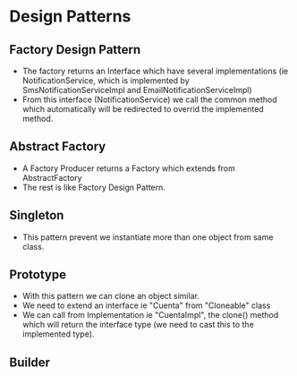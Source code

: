 # Design Patterns

## Factory Design Pattern
* The factory returns an Interface which have several implementations (ie NotificationService, which is implemented by SmsNotificationServiceImpl and EmailNotificationServiceImpl)
* From this interface (NotificationService) we call the common method which automatically will be redirected to overrid the implemented method.

## Abstract Factory
* A Factory Producer returns a Factory which extends from AbstractFactory
* The rest is like Factory Design Pattern.

## Singleton
* This pattern prevent we instantiate more than one object from same class.

## Prototype
* With this pattern we can clone an object similar. 
* We need to extend an interface ie "Cuenta" from "Cloneable" class
* We can call from Implementation ie "CuentaImpl", the clone() method which will return the interface type (we need to cast this to the implemented type).

## Builder

